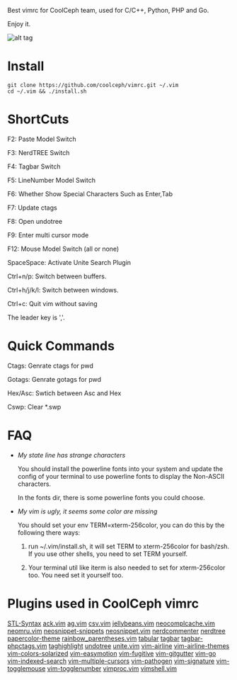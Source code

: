 Best vimrc for CoolCeph team, used for C/C++, Python, PHP and Go.

Enjoy it.

![alt tag](https://raw.github.com/coolceph/vimrc/master/screenshot-2.png)

# Install

```
git clone https://github.com/coolceph/vimrc.git ~/.vim
cd ~/.vim && ./install.sh
```

# ShortCuts

F2: Paste Model Switch

F3: NerdTREE Switch

F4: Tagbar Switch

F5: LineNumber Model Switch

F6: Whether Show Special Characters Such as Enter,Tab

F7: Update ctags

F8: Open undotree

F9: Enter multi cursor mode

F12: Mouse Model Switch (all or none)

SpaceSpace: Activate Unite Search Plugin

Ctrl+n/p: Switch between buffers.

Ctrl+h/j/k/l: Switch between windows.

Ctrl+c: Quit vim without saving

The leader key is ','.

# Quick Commands

Ctags: Genrate ctags for pwd

Gotags: Genrate gotags for pwd

Hex/Asc: Swtich between Asc and Hex

Cswp: Clear *.swp

# FAQ

- *My state line has strange characters*

    You should install the powerline fonts into your system and update the config of your terminal to use powerline fonts to display the Non-ASCII characters.

    In the fonts dir, there is some powerline fonts you could choose.

- *My vim is ugly, it seems some color are missing*

    You should set your env TERM=xterm-256color, you can do this by the following there ways:

    1) run ~/.vim/install.sh, it will set TERM to xterm-256color for bash/zsh. If you use other shells, you need to set TERM yourself.

    2) Your terminal util like iterm is also needed to set for xterm-256color too. You need set it yourself too.

# Plugins used in CoolCeph vimrc

[STL-Syntax]
[ack.vim]
[ag.vim]
[csv.vim]
[jellybeans.vim]
[neocomplcache.vim]
[neomru.vim]
[neosnippet-snippets]
[neosnippet.vim]
[nerdcommenter]
[nerdtree]
[papercolor-theme]
[rainbow_parentheses.vim]
[tabular]
[tagbar]
[tagbar-phpctags.vim]
[taghighlight]
[undotree]
[unite.vim]
[vim-airline]
[vim-airline-themes]
[vim-colors-solarized]
[vim-easymotion]
[vim-fugitive]
[vim-gitgutter]
[vim-go]
[vim-indexed-search]
[vim-multiple-cursors]
[vim-pathogen]
[vim-signature]
[vim-togglemouse]
[vim-togglenumber]
[vimproc.vim]
[vimshell.vim]

[STL-Syntax]:https://github.com/Mizuchi/STL-Syntax
[ack.vim]:https://github.com/mileszs/ack.vim
[ag.vim]:https://github.com/rking/ag.vim
[csv.vim]:https://github.com/chrisbra/csv.vim
[jellybeans.vim]:https://github.com/nanotech/jellybeans.vim
[neocomplcache.vim]:https://github.com/Shougo/neocomplcache.vim
[neomru.vim]:https://github.com/Shougo/neomru.vim
[neosnippet-snippets]:https://github.com/Shougo/neosnippet-snippets
[neosnippet.vim]:https://github.com/Shougo/neosnippet.vim
[nerdcommenter]:https://github.com/scrooloose/nerdcommenter
[nerdtree]:https://github.com/scrooloose/nerdtree
[papercolor-theme]:https://github.com/NLKNguyen/papercolor-theme
[rainbow_parentheses.vim]:https://github.com/kien/rainbow_parentheses.vim
[tabular]:https://github.com/godlygeek/tabular
[tagbar]:https://github.com/majutsushi/tagbar
[tagbar-phpctags.vim]:https://github.com/vim-php/tagbar-phpctags.vim
[taghighlight]:https://github.com/abudden/taghighlight-automirror
[undotree]:https://github.com/mbbill/undotree
[unite.vim]:https://github.com/Shougo/unite.vim
[vim-airline]:https://github.com/bling/vim-airline
[vim-airline-themes]:https://github.com/vim-airline/vim-airline-themes
[vim-colors-solarized]:https://github.com/altercation/vim-colors-solarized
[vim-easymotion]:https://github.com/easymotion/vim-easymotion
[vim-fugitive]:https://github.com/tpope/vim-fugitive
[vim-gitgutter]:https://github.com/airblade/vim-gitgutter
[vim-go]:https://github.com/fatih/vim-go
[vim-indexed-search]:https://github.com/henrik/vim-indexed-search
[vim-multiple-cursors]:https://github.com/terryma/vim-multiple-cursors
[vim-pathogen]:https://github.com/tpope/vim-pathogen
[vim-signature]:https://github.com/kshenoy/vim-signature
[vim-togglemouse]:https://github.com/nvie/vim-togglemouse
[vim-togglenumber]:https://github.com/tkhoa2711/vim-togglenumber
[vimproc.vim]:https://github.com/Shougo/vimproc.vim.git
[vimshell.vim]:https://github.com/Shougo/vimshell.vim

